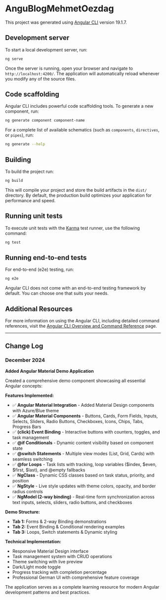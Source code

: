 # AnguBlogMehmetOezdag

This project was generated using [Angular CLI](https://github.com/angular/angular-cli) version 19.1.7.

## Development server

To start a local development server, run:

```bash
ng serve
```

Once the server is running, open your browser and navigate to `http://localhost:4200/`. The application will automatically reload whenever you modify any of the source files.

## Code scaffolding

Angular CLI includes powerful code scaffolding tools. To generate a new component, run:

```bash
ng generate component component-name
```

For a complete list of available schematics (such as `components`, `directives`, or `pipes`), run:

```bash
ng generate --help
```

## Building

To build the project run:

```bash
ng build
```

This will compile your project and store the build artifacts in the `dist/` directory. By default, the production build optimizes your application for performance and speed.

## Running unit tests

To execute unit tests with the [Karma](https://karma-runner.github.io) test runner, use the following command:

```bash
ng test
```

## Running end-to-end tests

For end-to-end (e2e) testing, run:

```bash
ng e2e
```

Angular CLI does not come with an end-to-end testing framework by default. You can choose one that suits your needs.

## Additional Resources

For more information on using the Angular CLI, including detailed command references, visit the [Angular CLI Overview and Command Reference](https://angular.dev/tools/cli) page.

---

## Change Log

### December 2024
**Added Angular Material Demo Application**

Created a comprehensive demo component showcasing all essential Angular concepts:

**Features Implemented:**
- ✅ **Angular Material Integration** - Added Material Design components with Azure/Blue theme
- ✅ **Angular Material Components** - Buttons, Cards, Form Fields, Inputs, Selects, Sliders, Radio Buttons, Checkboxes, Icons, Chips, Tabs, Progress Bars
- ✅ **(click) Event Binding** - Interactive buttons with counters, toggles, and task management
- ✅ **@if Conditionals** - Dynamic content visibility based on component state
- ✅ **@switch Statements** - Multiple view modes (List, Grid, Cards) with seamless switching
- ✅ **@for Loops** - Task lists with tracking, loop variables ($index, $even, $first, $last), and @empty fallbacks
- ✅ **NgClass** - Dynamic CSS classes based on task status, priority, and position
- ✅ **NgStyle** - Live style updates with theme colors, opacity, and border radius controls
- ✅ **NgModel (2-way binding)** - Real-time form synchronization across text inputs, selects, sliders, radio buttons, and checkboxes

**Demo Structure:**
- **Tab 1:** Forms & 2-way Binding demonstrations
- **Tab 2:** Event Binding & Conditional rendering examples  
- **Tab 3:** Loops, Switch statements & Dynamic styling

**Technical Implementation:**
- Responsive Material Design interface
- Task management system with CRUD operations
- Theme switching with live preview
- Dark/Light mode toggle
- Progress tracking with completion percentage
- Professional German UI with comprehensive feature coverage

The application serves as a complete learning resource for modern Angular development patterns and best practices.
